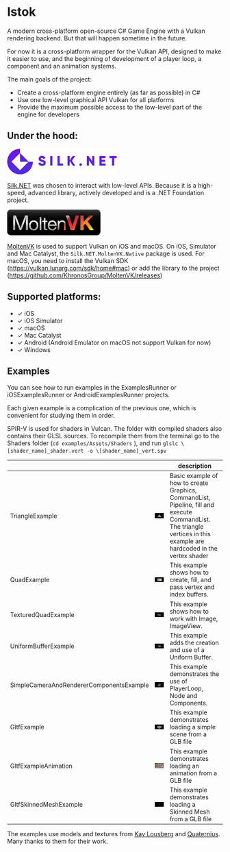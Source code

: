 # Istok

A modern cross-platform open-source C# Game Engine with a Vulkan rendering backend. But that will happen sometime in the future.

For now it is a cross-platform wrapper for the Vulkan API, designed to make it easier to use, and the beginning of development of a player loop, a component and an animation systems.

The main goals of the project:
- Create a cross-platform engine entirely (as far as possible) in C#
- Use one low-level graphical API Vulkan for all platforms
- Provide the maximum possible access to the low-level part of the engine for developers

## Under the hood:

<img src="documentation/images/silkdotnet_v3_horizontal_96.svg" alt="Silk.NET" style="width:auto;height:60px">

[Silk.NET](https://github.com/dotnet/Silk.NET) was chosen to interact with low-level APIs. Because it is a high-speed, advanced library, actively developed and is a .NET Foundation project.

<img src="documentation/images/MoltenVK-Logo-Banner.png" alt="MoltenVK" style="width:auto;height:60px">

[MoltenVK](https://github.com/KhronosGroup/MoltenVK) is used to support Vulkan on iOS and macOS. On iOS, Simulator and Mac Catalyst, the `Silk.NET.MoltenVK.Native` package is used. For macOS, you need to install the Vulkan SDK (https://vulkan.lunarg.com/sdk/home#mac) or add the library to the project (https://github.com/KhronosGroup/MoltenVK/releases)

## Supported platforms: 

- ✓ iOS
- ✓ iOS Simulator
- ✓ macOS
- ✓ Mac Catalyst
- ✓ Android (Android Emulator on macOS not support Vulkan for now)
- ✓ Windows


## Examples

You can see how to run examples in the ExamplesRunner or iOSExamplesRunner or AndroidExamplesRunner projects.

Each given example is a complication of the previous one, which is convenient for studying them in order.

SPIR-V is used for shaders in Vulcan. The folder with compiled shaders also contains their GLSL sources. To recompile them from the terminal go to the Shaders folder (`cd examples/Assets/Shaders`
), and run `glslc \[shader_name]_shader.vert -o \[shader_name]_vert.spv` 

|                                          |                                                                        | description                                                                                                                                                            |
|------------------------------------------|------------------------------------------------------------------------|------------------------------------------------------------------------------------------------------------------------------------------------------------------------|
| TriangleExample                          | ![](documentation/images/TriangleExample.png)                          | Basic example of how to create Graphics, CommandList, Pipeline, fill and execute CommandList. The triangle vertices in this example are hardcoded in the vertex shader |
| QuadExample                              | ![](documentation/images/QuadExample.png)                              | This example shows how to create, fill, and pass vertex and index buffers.                                                                                             |
| TexturedQuadExample                      | ![](documentation/images/TexturedQuadExample.png)                      | This example shows how to work with Image, ImageView.                                                                                                                  |
| UniformBufferExample                     | ![](documentation/images/UniformBufferExample.png)                     | This example adds the creation and use of a Uniform Buffer.                                                                                                            |
| SimpleCameraAndRendererComponentsExample | ![](documentation/images/SimpleCameraAndRendererComponentsExample.png) | This example demonstrates the use of PlayerLoop, Node and Components.                                                                                                  |
| GltfExample                              | ![](documentation/images/GltfExample.png)                              | This example demonstrates loading a simple scene from a GLB file                                                                                                       |
| GltfExampleAnimation                     | ![](documentation/images/GltfExampleAnimation.png)                     | This example demonstrates loading an animation from a GLB file                                                                                                         |
| GltfSkinnedMeshExample                   | ![](documentation/images/GltfSkinnedMeshExample.png)                   | This example demonstrates loading a Skinned Mesh from a GLB file                                                                                                       |

The examples use models and textures from [Kay Lousberg](https://kaylousberg.itch.io) and [Quaternius](https://quaternius.itch.io). Many thanks to them for their work.